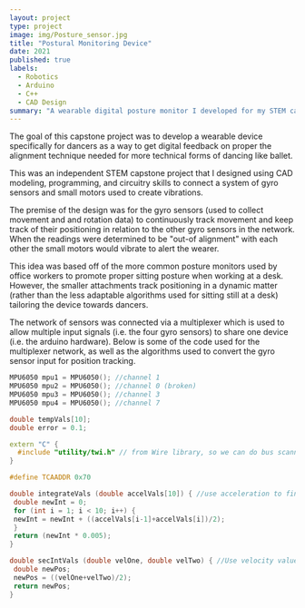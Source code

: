 ```yaml
---
layout: project
type: project
image: img/Posture_sensor.jpg
title: "Postural Monitoring Device"
date: 2021
published: true
labels:
  - Robotics
  - Arduino
  - C++
  - CAD Design
summary: "A wearable digital posture monitor I developed for my STEM capstone project."
---
```


<div class="text-center p-4">

</div>

The goal of this capstone project was to develop a wearable device specifically for dancers as a way to get digital feedback on proper the alignment technique needed for more technical forms of dancing like ballet.

This was an independent STEM capstone project that I designed using CAD modeling, programming, and circuitry skills to connect a system of gyro sensors and small motors used to create vibrations.

The premise of the design was for the gyro sensors (used to collect movement and and rotation data) to continuously track movement and keep track of their positioning in relation to the other gyro sensors in the network. When the readings were determined to be "out-of alignment" with each other the small motors would vibrate to alert the wearer.

This idea was based off of the more common posture monitors used by office workers to promote proper sitting posture when working at a desk. However, the smaller attachments track positioning in a dynamic matter (rather than the less adaptable algorithms used for sitting still at a desk) tailoring the device towards dancers.

The network of sensors was connected via a multiplexer which is used to allow multiple input signals (i.e. the four gyro sensors) to share one device (i.e. the arduino hardware). Below is some of the code used for the multiplexer network, as well as the algorithms used to convert the gyro sensor input for position tracking.


```cpp
MPU6050 mpu1 = MPU6050(); //channel 1
MPU6050 mpu2 = MPU6050(); //channel 0 (broken)
MPU6050 mpu3 = MPU6050(); //channel 3
MPU6050 mpu4 = MPU6050(); //channel 7

double tempVals[10];
double error = 0.1;

extern "C" { 
  #include "utility/twi.h" // from Wire library, so we can do bus scanning
}

#define TCAADDR 0x70

double integrateVals (double accelVals[10]) { //use acceleration to find velocity (Trapezoidal Rule - Estimation)
 double newInt = 0;
 for (int i = 1; i < 10; i++) {
 newInt = newInt + ((accelVals[i-1]+accelVals[i])/2);
 } 
 return (newInt * 0.005);
}

double secIntVals (double velOne, double velTwo) { //Use velocity values to find position (Trapezoidal Rule)
 double newPos;
 newPos = ((velOne+velTwo)/2);
 return newPos;
}
```
